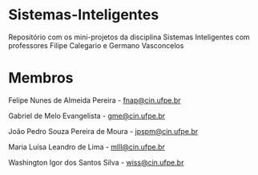 # Sistemas-Inteligentes
Repositório com os mini-projetos da disciplina Sistemas Inteligentes com professores Filipe Calegario e Germano Vasconcelos

# Membros
Felipe Nunes de Almeida Pereira - fnap@cin.ufpe.br

Gabriel de Melo Evangelista - gme@cin.ufpe.br

João Pedro Souza Pereira de Moura - jpspm@cin.ufpe.br

Maria Luísa Leandro de Lima - mlll@cin.ufpe.br

Washington Igor dos Santos Silva - wiss@cin.ufpe.br

